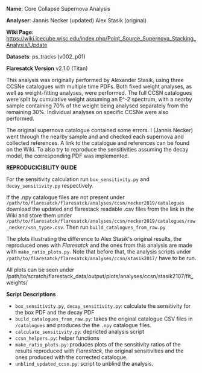 **Name**: Core Collapse Supernova Analysis

**Analyser**: Jannis Necker (updated) Alex Stasik (original)

**Wiki Page**: https://wiki.icecube.wisc.edu/index.php/Point_Source_Supernova_Stacking_Analysis/Update

**Datasets**: ps_tracks (v002_p01)

**Flaresatck Version** v2.1.0 (Titan)


This analysis was originally performed by Alexander Stasik, using three CCSNe
catalogues with multiple time PDFs. Both fixed weight analyses, as
well as weight-fitting analyses, were performed. The full CCSN
catalogues were split by cumulative weight assuming an E^-2 spectrum,
with a nearby sample containing 70% of the weight being analysed
separately from the remaining 30%. Individual analyses on specific CCSNe were
also performed. 

The original supernova catalogue contained some errors. I (Jannis Necker) went through the nearby
sample and and checked each supernova and collected references. A link to the catalogue and 
references can be found on the Wiki. To also try to reproduce the sensitivities assuming the decay model, 
the corresponding PDF was implemented.


**REPRODUCICIBILITY GUIDE**

For the sensitivity calculation run `box_sensitivity.py` and `decay_sensitivity.py` respectively.

If the .npy catalogue files are not present under 
`/path/to/flaresatck/flaresatck/analyses/ccsn/necker2019/catalogues`
download the updated and flarestack readable .csv files from the link in the Wiki and store 
them under
`/path/to/flaresatck/flaresatck/analyses/ccsn/necker2019/catalogues/raw_necker/<sn_type>.csv`.
Then run `build_catalogues_from_raw.py`

The plots illustrating the difference to Alex Stasik's original results, 
the reproduced ones with _Flaresatck_ and the ones from this analysis 
are made with `make_ratio_plots.py`. Note that before that, the analysis scripts under 
`/path/to/flaresatck/flaresatck/analyses/ccsn/stasik2017/` have to be run.

All plots can be seen under 
/path/to/scratch/flarestack_data/output/plots/analyses/ccsn/stasik2107/fit_weights/


**Script Descriptions**

* `box_sensitivity.py`, `decay_sensitivity.py`: calculate the sensitivity for the box PDF and the decay PDF
* `build_catalogues_from_raw.py`: takes the original catalogue CSV files in `/catalogues` and produces the 
the `.npy` catalogue files.
* `calculate_sensitivity.py`: depricted analysis script
* `ccsn_helpers.py`: helper functions
* `make_ratio_plots.py`: produces plots of the sensitivity ratios of the results reproduced with _Flarestack_, 
the original sensitivities and the ones produced with the corrected catalogue.
* `unblind_updated_ccsn.py`: script to unblind the analysis.